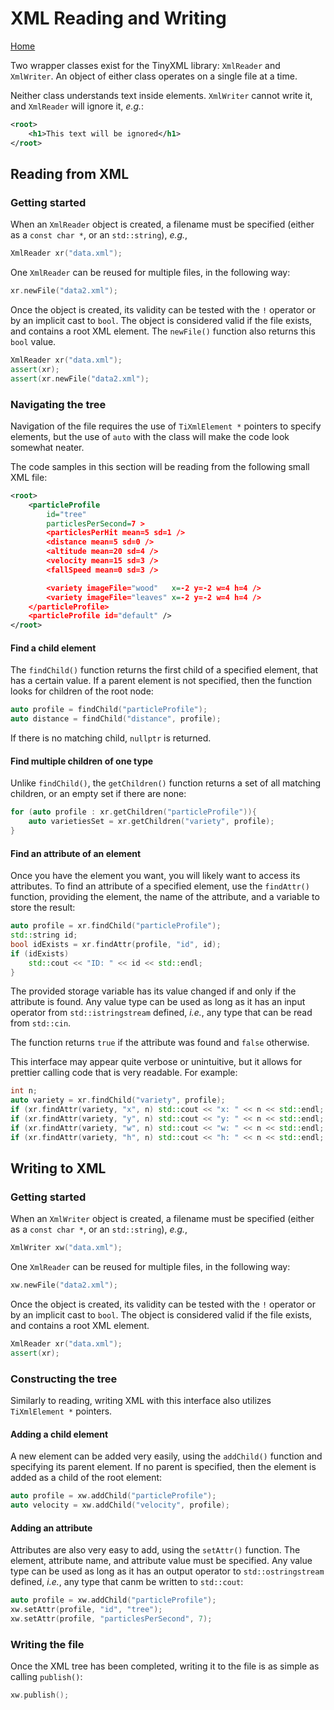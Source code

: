 # XML Reading and Writing
[Home](../index.md)

Two wrapper classes exist for the TinyXML library: `XmlReader` and `XmlWriter`.  An object of either class operates on a single file at a time.

Neither class understands text inside elements.  `XmlWriter` cannot write it, and `XmlReader` will ignore it, *e.g.*:
```xml
<root>
	<h1>This text will be ignored</h1>
</root>
```

## Reading from XML
### Getting started
When an `XmlReader` object is created, a filename must be specified (either as a `const char *`, or an `std::string`), *e.g.*,
```cpp
XmlReader xr("data.xml");
```
One `XmlReader` can be reused for multiple files, in the following way:
```cpp
xr.newFile("data2.xml");
```

Once the object is created, its validity can be tested with the `!` operator or by an implicit cast to `bool`.  The object is considered valid if the file exists, and contains a root XML element.  The `newFile()` function also returns this `bool` value.
```cpp
XmlReader xr("data.xml");
assert(xr);
assert(xr.newFile("data2.xml");
```

### Navigating the tree
Navigation of the file requires the use of `TiXmlElement *` pointers to specify elements, but the use of `auto` with the class will make the code look somewhat neater.

The code samples in this section will be reading from the following small XML file:
```xml
<root>
	<particleProfile
		id="tree"
		particlesPerSecond=7 >
		<particlesPerHit mean=5 sd=1 />
		<distance mean=5 sd=0 />
		<altitude mean=20 sd=4 />
		<velocity mean=15 sd=3 />
		<fallSpeed mean=0 sd=3 />

		<variety imageFile="wood"   x=-2 y=-2 w=4 h=4 />
		<variety imageFile="leaves" x=-2 y=-2 w=4 h=4 />
	</particleProfile>
	<particleProfile id="default" />
</root>
```

#### Find a child element
The `findChild()` function returns the first child of a specified element, that has a certain value.  If a parent element is not specified, then the function looks for children of the root node:
```cpp
auto profile = findChild("particleProfile");
auto distance = findChild("distance", profile);
```
If there is no matching child, `nullptr` is returned.

#### Find multiple children of one type
Unlike `findChild()`, the `getChildren()` function returns a set of all matching children, or an empty set if there are none:
```cpp
for (auto profile : xr.getChildren("particleProfile")){
	auto varietiesSet = xr.getChildren("variety", profile);
}
```

#### Find an attribute of an element
Once you have the element you want, you will likely want to access its attributes.  To find an attribute of a specified element, use the `findAttr()` function, providing the element, the name of the attribute, and a variable to store the result:
```cpp
auto profile = xr.findChild("particleProfile");
std::string id;
bool idExists = xr.findAttr(profile, "id", id);
if (idExists)
	std::cout << "ID: " << id << std::endl;
}
```
The provided storage variable has its value changed if and only if the attribute is found.  Any value type can be used as long as it has an input operator from `std::istringstream` defined, *i.e.*, any type that can be read from `std::cin`.

The function returns `true` if the attribute was found and `false` otherwise.

This interface may appear quite verbose or unintuitive, but it allows for prettier calling code that is very readable.  For example:
```cpp
int n;
auto variety = xr.findChild("variety", profile);
if (xr.findAttr(variety, "x", n) std::cout << "x: " << n << std::endl;
if (xr.findAttr(variety, "y", n) std::cout << "y: " << n << std::endl;
if (xr.findAttr(variety, "w", n) std::cout << "w: " << n << std::endl;
if (xr.findAttr(variety, "h", n) std::cout << "h: " << n << std::endl;
```


## Writing to XML
### Getting started
When an `XmlWriter` object is created, a filename must be specified (either as a `const char *`, or an `std::string`), *e.g.*,
```cpp
XmlWriter xw("data.xml");
```
One `XmlReader` can be reused for multiple files, in the following way:
```cpp
xw.newFile("data2.xml");
```

Once the object is created, its validity can be tested with the `!` operator or by an implicit cast to `bool`.  The object is considered valid if the file exists, and contains a root XML element.
```cpp
XmlReader xr("data.xml");
assert(xr);
```

### Constructing the tree
Similarly to reading, writing XML with this interface also utilizes `TiXmlElement *` pointers.


#### Adding a child element
A new element can be added very easily, using the `addChild()` function and specifying its parent element.  If no parent is specified, then the element is added as a child of the root element:
```cpp
auto profile = xw.addChild("particleProfile");
auto velocity = xw.addChild("velocity", profile);
```

#### Adding an attribute
Attributes are also very easy to add, using the `setAttr()` function.  The element, attribute name, and attribute value must be specified.  Any value type can be used as long as it has an output operator to `std::ostringstream` defined, *i.e.*, any type that canm be written to `std::cout`:
```cpp
auto profile = xw.addChild("particleProfile");
xw.setAttr(profile, "id", "tree");
xw.setAttr(profile, "particlesPerSecond", 7);
```

### Writing the file
Once the XML tree has been completed, writing it to the file is as simple as calling `publish()`:
```cpp
xw.publish();
```
